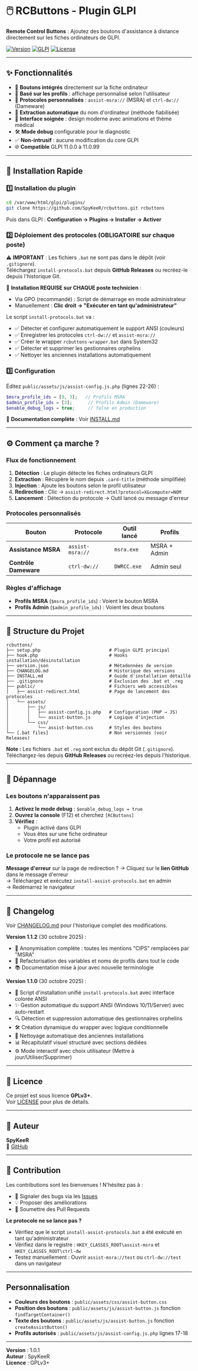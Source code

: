 # 🖱️ RCButtons - Plugin GLPI

**Remote Control Buttons** : Ajoutez des boutons d'assistance à distance directement sur les fiches ordinateurs de GLPI.

[![Version](https://img.shields.io/badge/version-1.1.2-blue.svg)](https://github.com/SpyKeeR/rcbuttons)
[![GLPI](https://img.shields.io/badge/GLPI-11.0.x-green.svg)](https://glpi-project.org/)
[![License](https://img.shields.io/badge/license-GPLv3-orange.svg)](LICENSE)

---

## ✨ Fonctionnalités

- 🎯 **Boutons intégrés** directement sur la fiche ordinateur
- 👤 **Basé sur les profils** : affichage personnalisé selon l'utilisateur
- 🔗 **Protocoles personnalisés** : `assist-msra://` (MSRA) et `ctrl-dw://` (Dameware)
- 🤖 **Extraction automatique** du nom d'ordinateur (méthode fiabilisée)
- 🎨 **Interface soignée** : design moderne avec animations et thème médical
- 🛠️ **Mode debug** configurable pour le diagnostic
- ✅ **Non-intrusif** : aucune modification du core GLPI
- 🌐 **Compatible** GLPI 11.0.0 à 11.0.99

---

## 🚀 Installation Rapide

### 1️⃣ Installation du plugin

```bash
cd /var/www/html/glpi/plugins/
git clone https://github.com/SpyKeeR/rcbuttons.git rcbuttons
```

Puis dans GLPI : **Configuration → Plugins → Installer → Activer**

### 2️⃣ Déploiement des protocoles (OBLIGATOIRE sur chaque poste)

⚠️ **IMPORTANT** : Les fichiers `.bat` ne sont pas dans le dépôt (voir `.gitignore`).  
Téléchargez `install-protocols.bat` depuis **GitHub Releases** ou recréez-le depuis l'historique Git.

🔴 **Installation REQUISE sur CHAQUE poste technicien** :
- Via GPO (recommandé) : Script de démarrage en mode administrateur
- Manuellement : **Clic droit → "Exécuter en tant qu'administrateur"**

Le script `install-protocols.bat` va :
- ✅ Détecter et configurer automatiquement le support ANSI (couleurs)
- ✅ Enregistrer les protocoles `ctrl-dw://` et `assist-msra://`
- ✅ Créer le wrapper `rcbuttons-wrapper.bat` dans System32
- ✅ Détecter et supprimer les gestionnaires orphelins
- ✅ Nettoyer les anciennes installations automatiquement

### 3️⃣ Configuration

Éditez `public/assets/js/assist-config.js.php` (lignes 22-26) :

```php
$msra_profile_ids = [9, 3];   // Profils MSRA
$admin_profile_ids = [3];      // Profils Admin (Dameware)
$enable_debug_logs = true;     // false en production
```

📖 **Documentation complète** : Voir [INSTALL.md](INSTALL.md)

---

## ⚙️ Comment ça marche ?

### Flux de fonctionnement

1. **Détection** : Le plugin détecte les fiches ordinateurs GLPI
2. **Extraction** : Récupère le nom depuis `.card-title` (méthode simplifiée)
3. **Injection** : Ajoute les boutons selon le profil utilisateur
4. **Redirection** : Clic → `assist-redirect.html?protocol=X&computer=NOM`
5. **Lancement** : Détection du protocole → Outil lancé ou message d'erreur

### Protocoles personnalisés

| Bouton | Protocole | Outil lancé | Profils |
|--------|-----------|-------------|---------|
| **Assistance MSRA** | `assist-msra://` | `msra.exe` | MSRA + Admin |
| **Contrôle Dameware** | `ctrl-dw://` | `DWRCC.exe` | Admin seul |

### Règles d'affichage

- **Profils MSRA** (`$msra_profile_ids`) : Voient le bouton MSRA
- **Profils Admin** (`$admin_profile_ids`) : Voient les deux boutons

---

## 📁 Structure du Projet

```
rcbuttons/
├── setup.php                          # Plugin GLPI principal
├── hook.php                           # Hooks installation/désinstallation
├── version.json                       # Métadonnées de version
├── CHANGELOG.md                       # Historique des versions
├── INSTALL.md                         # Guide d'installation détaillé
├── .gitignore                         # Exclusion des .bat et .reg
├── public/                            # Fichiers web accessibles
│   ├── assist-redirect.html           # Page de lancement des protocoles
│   └── assets/
│       ├── js/
│       │   ├── assist-config.js.php   # Configuration (PHP → JS)
│       │   └── assist-button.js       # Logique d'injection
│       └── css/
│           └── assist-button.css      # Styles des boutons
└── [.bat files]                       # Non versionnés (voir Releases)
```

**Note :** Les fichiers `.bat` et `.reg` sont exclus du dépôt Git (`.gitignore`).  
Téléchargez-les depuis **GitHub Releases** ou recréez-les depuis l'historique.

---

## 🐛 Dépannage

### Les boutons n'apparaissent pas

1. **Activez le mode debug** : `$enable_debug_logs = true`
2. **Ouvrez la console** (F12) et cherchez `[RCButtons]`
3. **Vérifiez** :
   - Plugin activé dans GLPI
   - Vous êtes sur une fiche ordinateur
   - Votre profil est autorisé

### Le protocole ne se lance pas

**Message d'erreur** sur la page de redirection ?
→ Cliquez sur le **lien GitHub** dans le message d'erreur  
→ Téléchargez et exécutez `install-assist-protocols.bat` en admin  
→ Redémarrez le navigateur

---

## 📝 Changelog

Voir [CHANGELOG.md](CHANGELOG.md) pour l'historique complet des modifications.

**Version 1.1.2** (30 octobre 2025) :
- 🔄 Anonymisation complète : toutes les mentions "CIPS" remplacées par "MSRA"
- 🔧 Refactorisation des variables et noms de profils dans tout le code
- 📚 Documentation mise à jour avec nouvelle terminologie

**Version 1.1.0** (30 octobre 2025) :
- 🎉 Script d'installation unifié `install-protocols.bat` avec interface colorée ANSI
- ✨ Gestion automatique du support ANSI (Windows 10/11/Server) avec auto-restart
- 🔍 Détection et suppression automatique des gestionnaires orphelins
- 🛠️ Création dynamique du wrapper avec logique conditionnelle
- 🧹 Nettoyage automatique des anciennes installations
- 📊 Récapitulatif visuel structuré avec sections dédiées
- ⚙️ Mode interactif avec choix utilisateur (Mettre à jour/Utiliser/Supprimer)

---

## 📄 Licence

Ce projet est sous licence **GPLv3+**.  
Voir [LICENSE](LICENSE) pour plus de détails.

---

## 👤 Auteur

**SpyKeeR**  
🔗 [GitHub](https://github.com/SpyKeeR/rcbuttons)

---

## 🤝 Contribution

Les contributions sont les bienvenues ! N'hésitez pas à :
- 🐛 Signaler des bugs via les [Issues](https://github.com/SpyKeeR/rcbuttons/issues)
- 💡 Proposer des améliorations
- 🔧 Soumettre des Pull Requests

**Le protocole ne se lance pas ?**
- Vérifiez que le script `install-assist-protocols.bat` a été exécuté en tant qu'administrateur
- Vérifiez dans le registre : `HKEY_CLASSES_ROOT\assist-msra` et `HKEY_CLASSES_ROOT\ctrl-dw`
- Testez manuellement : Ouvrir `assist-msra://test` ou `ctrl-dw://test` dans un navigateur

---

## Personnalisation

- **Couleurs des boutons** : `public/assets/css/assist-button.css`
- **Position des boutons** : `public/assets/js/assist-button.js` fonction `findTargetContainer()`
- **Texte des boutons** : `public/assets/js/assist-button.js` fonction `createAssistButton()`
- **Profils autorisés** : `public/assets/js/assist-config.js.php` lignes 17-18

---

**Version** : 1.0.1  
**Auteur** : SpyKeeR  
**Licence** : GPLv3+
